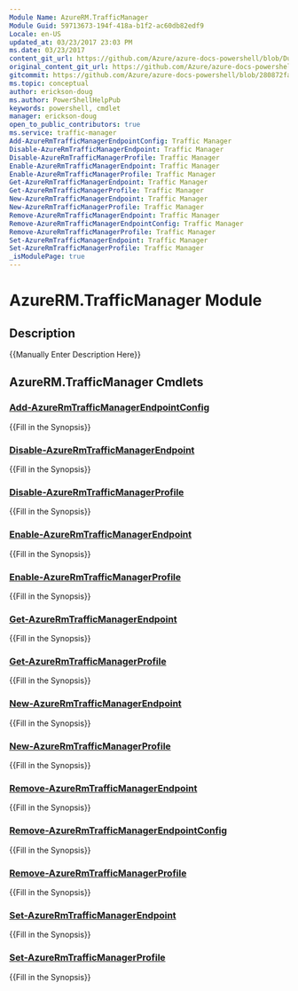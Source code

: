 ```yaml
---
Module Name: AzureRM.TrafficManager
Module Guid: 59713673-194f-418a-b1f2-ac60db82edf9
Locale: en-US
updated_at: 03/23/2017 23:03 PM
ms.date: 03/23/2017
content_git_url: https://github.com/Azure/azure-docs-powershell/blob/DuncanmaMSFT-patch-1/azureps-cmdlets-docs/ResourceManager/AzureRM.TrafficManager/v1.0.4.3/AzureRM.TrafficManager.md
original_content_git_url: https://github.com/Azure/azure-docs-powershell/blob/DuncanmaMSFT-patch-1/azureps-cmdlets-docs/ResourceManager/AzureRM.TrafficManager/v1.0.4.3/AzureRM.TrafficManager.md
gitcommit: https://github.com/Azure/azure-docs-powershell/blob/280872fa529e03be2466fa2252957a2060a9dfe4
ms.topic: conceptual
author: erickson-doug
ms.author: PowerShellHelpPub
keywords: powershell, cmdlet
manager: erickson-doug
open_to_public_contributors: true
ms.service: traffic-manager
Add-AzureRmTrafficManagerEndpointConfig: Traffic Manager
Disable-AzureRmTrafficManagerEndpoint: Traffic Manager
Disable-AzureRmTrafficManagerProfile: Traffic Manager
Enable-AzureRmTrafficManagerEndpoint: Traffic Manager
Enable-AzureRmTrafficManagerProfile: Traffic Manager
Get-AzureRmTrafficManagerEndpoint: Traffic Manager
Get-AzureRmTrafficManagerProfile: Traffic Manager
New-AzureRmTrafficManagerEndpoint: Traffic Manager
New-AzureRmTrafficManagerProfile: Traffic Manager
Remove-AzureRmTrafficManagerEndpoint: Traffic Manager
Remove-AzureRmTrafficManagerEndpointConfig: Traffic Manager
Remove-AzureRmTrafficManagerProfile: Traffic Manager
Set-AzureRmTrafficManagerEndpoint: Traffic Manager
Set-AzureRmTrafficManagerProfile: Traffic Manager
_isModulePage: true
---
```


# AzureRM.TrafficManager Module
## Description
{{Manually Enter Description Here}}

## AzureRM.TrafficManager Cmdlets
### [Add-AzureRmTrafficManagerEndpointConfig](Add-AzureRmTrafficManagerEndpointConfig.md)
{{Fill in the Synopsis}}

### [Disable-AzureRmTrafficManagerEndpoint](Disable-AzureRmTrafficManagerEndpoint.md)
{{Fill in the Synopsis}}

### [Disable-AzureRmTrafficManagerProfile](Disable-AzureRmTrafficManagerProfile.md)
{{Fill in the Synopsis}}

### [Enable-AzureRmTrafficManagerEndpoint](Enable-AzureRmTrafficManagerEndpoint.md)
{{Fill in the Synopsis}}

### [Enable-AzureRmTrafficManagerProfile](Enable-AzureRmTrafficManagerProfile.md)
{{Fill in the Synopsis}}

### [Get-AzureRmTrafficManagerEndpoint](Get-AzureRmTrafficManagerEndpoint.md)
{{Fill in the Synopsis}}

### [Get-AzureRmTrafficManagerProfile](Get-AzureRmTrafficManagerProfile.md)
{{Fill in the Synopsis}}

### [New-AzureRmTrafficManagerEndpoint](New-AzureRmTrafficManagerEndpoint.md)
{{Fill in the Synopsis}}

### [New-AzureRmTrafficManagerProfile](New-AzureRmTrafficManagerProfile.md)
{{Fill in the Synopsis}}

### [Remove-AzureRmTrafficManagerEndpoint](Remove-AzureRmTrafficManagerEndpoint.md)
{{Fill in the Synopsis}}

### [Remove-AzureRmTrafficManagerEndpointConfig](Remove-AzureRmTrafficManagerEndpointConfig.md)
{{Fill in the Synopsis}}

### [Remove-AzureRmTrafficManagerProfile](Remove-AzureRmTrafficManagerProfile.md)
{{Fill in the Synopsis}}

### [Set-AzureRmTrafficManagerEndpoint](Set-AzureRmTrafficManagerEndpoint.md)
{{Fill in the Synopsis}}

### [Set-AzureRmTrafficManagerProfile](Set-AzureRmTrafficManagerProfile.md)
{{Fill in the Synopsis}}

